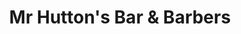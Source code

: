 ---
title: "Mr Hutton's Bar & Barbers"
url: /darlington/mr-huttons-bar-and-barbers/
shop: hairdresser
---